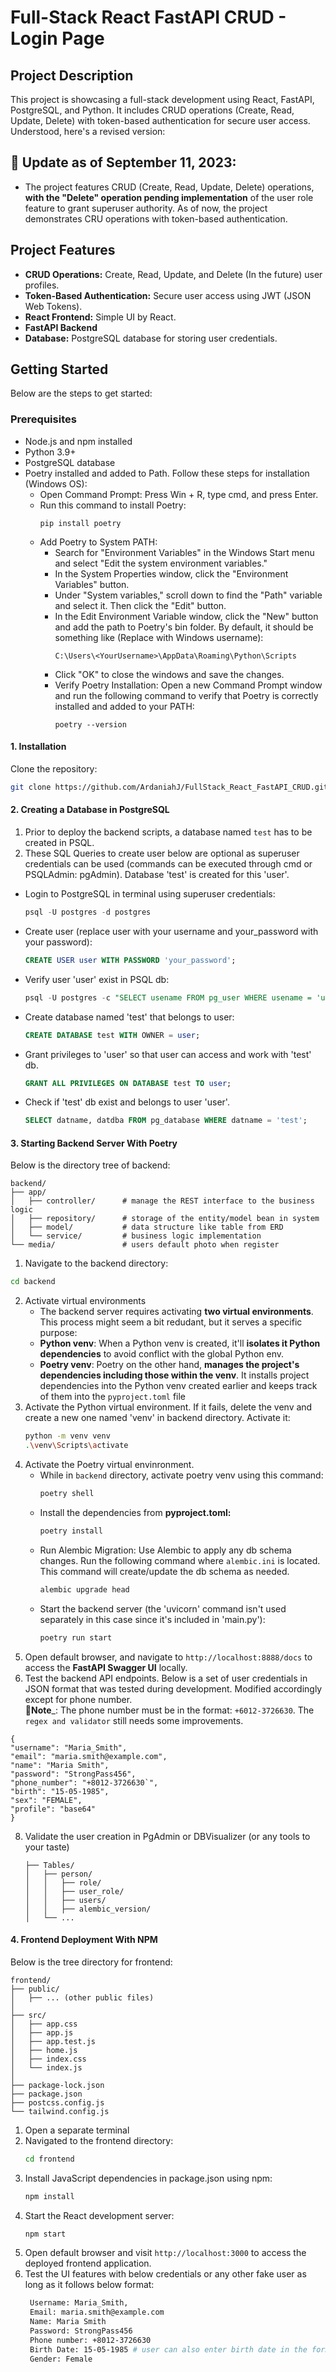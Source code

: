 # Full-Stack React FastAPI CRUD - Login Page

## Project Description

This project is showcasing a full-stack development using React, FastAPI, PostgreSQL, and Python. It includes CRUD operations (Create, Read, Update, Delete) with token-based authentication for secure user access.
Understood, here's a revised version:

## 🚀 Update as of September 11, 2023:
+ The project features CRUD (Create, Read, Update, Delete) operations, __with the "Delete" operation pending implementation__ of the user role feature to grant superuser authority. As of now, the project demonstrates CRU operations with token-based authentication.

## Project Features

- **CRUD Operations:** Create, Read, Update, and Delete (In the future) user profiles.
- **Token-Based Authentication:** Secure user access using JWT (JSON Web Tokens).
- **React Frontend:** Simple UI by React.
- **FastAPI Backend** 
- **Database:** PostgreSQL database for storing user credentials.

## Getting Started

Below are the steps to get started:

### Prerequisites

- Node.js and npm installed
- Python 3.9+
- PostgreSQL database
- Poetry installed and added to Path. Follow these steps for installation (Windows OS):
    + Open Command Prompt: Press Win + R, type cmd, and press Enter.
    + Run this command to install Poetry:
      ```
      pip install poetry
      ```
    + Add Poetry to System PATH:
        - Search for "Environment Variables" in the Windows Start menu and select "Edit the system environment variables."
        - In the System Properties window, click the "Environment Variables" button.
        - Under "System variables," scroll down to find the "Path" variable and select it. Then click the "Edit" button.
        - In the Edit Environment Variable window, click the "New" button and add the path to Poetry's bin folder. By default, it should be something like (Replace <YourUSername> with Windows username):
          ```
          C:\Users\<YourUsername>\AppData\Roaming\Python\Scripts
          ```
        - Click "OK" to close the windows and save the changes.
        - Verify Poetry Installation: Open a new Command Prompt window and run the following command to verify that Poetry is correctly installed and added to your PATH:
          ```
          poetry --version
          ```

#### 1. Installation

Clone the repository:

   ```bash
   git clone https://github.com/ArdaniahJ/FullStack_React_FastAPI_CRUD.git
   ```
#### 2. Creating a Database in PostgreSQL
1. Prior to deploy the backend scripts, a database named `test` has to be created in PSQL.
2. These SQL Queries to create user below are optional as superuser credentials can be used (commands can be executed through cmd or PSQLAdmin: pgAdmin). Database 'test' is created for this 'user'.
  - Login to PostgreSQL in terminal using superuser credentials:
    ```sql
    psql -U postgres -d postgres
    ```
  - Create user (replace user with your username and your_password with your password):
    ```sql
    CREATE USER user WITH PASSWORD 'your_password';
    ```
  - Verify user 'user' exist in PSQL db:
    ```sql
    psql -U postgres -c "SELECT usename FROM pg_user WHERE usename = 'user';"
    ```
  - Create database named 'test' that belongs to user:
    ```sql
    CREATE DATABASE test WITH OWNER = user;
    ```
  - Grant privileges to 'user' so that user can access and work with 'test' db.
    ```sql
    GRANT ALL PRIVILEGES ON DATABASE test TO user;
    ```
  - Check if 'test' db exist and belongs to user 'user'.
    ```sql
    SELECT datname, datdba FROM pg_database WHERE datname = 'test';
    ```

#### 3. Starting Backend Server With Poetry
Below is the directory tree of backend:
```
backend/
├── app/
│   ├── controller/      # manage the REST interface to the business logic
│   ├── repository/      # storage of the entity/model bean in system
│   ├── model/           # data structure like table from ERD
│   └── service/         # business logic implementation
└── media/               # users default photo when register
```

1. Navigate to the backend directory:
  ```bash
  cd backend
  ```
2. Activate virtual environments
   - The backend server requires activating __two virtual environments__. This process might seem a bit redudant, but it serves a specific purpose:
   - __Python venv__: When a Python venv is created, it'll __isolates it Python dependencies__ to avoid conflict with the global Python env.
   - __Poetry venv__: Poetry on the other hand, __manages the project's dependencies including those within the venv__. It installs project dependencies into the Python venv created earlier and keeps track of them into the `pyproject.toml` file
3. Activate the Python virtual environment. If it fails, delete the venv and create a new one named 'venv' in backend directory. Activate it:
   ```bash
   python -m venv venv
   .\venv\Scripts\activate
   ```
4. Activate the Poetry virtual envinronment.
   - While in `backend` directory, activate poetry venv using this command:
     ```bash
     poetry shell
     ```
   - Install the dependencies from __pyproject.toml:__
     ```bash
     poetry install
     ```
   - Run Alembic Migration: Use Alembic to apply any db schema changes. Run the following command where `alembic.ini` is located. This command will create/update the db schema as needed.
     ```bash
     alembic upgrade head
     ```
   - Start the backend server (the 'uvicorn' command isn't used separately in this case since it's included in 'main.py'):
     ```bash
     poetry run start
     ```
  5. Open default browser, and navigate to `http://localhost:8888/docs` to access the __FastAPI Swagger UI__ locally.
  6. Test the backend API endpoints. Below is a set of user credentials in JSON format that was tested during development. Modified accordingly except for phone number.
<br> 📝__Note___: The phone number must be in the format: `+6012-3726630`. The `regex and validator` still needs some improvements. <br>
 
  ```
  {
  "username": "Maria_Smith",
  "email": "maria.smith@example.com",
  "name": "Maria Smith",
  "password": "StrongPass456",
  "phone_number": "+8012-3726630`",
  "birth": "15-05-1985", 
  "sex": "FEMALE",
  "profile": "base64"
  }
  ```

8. Validate the user creation in PgAdmin or DBVisualizer (or any tools to your taste)
   ```
   ├── Tables/
   │   ├── person/
   │   │   ├── role/
   │   │   ├── user_role/
   │   │   ├── users/
   │   │   ├── alembic_version/ 
   │   └── ...
   ```


#### 4. Frontend Deployment With NPM
Below is the tree directory for frontend:
```
frontend/
├── public/
│   ├── ... (other public files)
│
├── src/
│   ├── app.css
│   ├── app.js
│   ├── app.test.js
│   ├── home.js
│   ├── index.css
│   └── index.js
│
├── package-lock.json
├── package.json
├── postcss.config.js
└── tailwind.config.js
```
1. Open a separate terminal
2. Navigated to the frontend directory:
   ```bash
   cd frontend
   ```
3. Install JavaScript dependencies in package.json using npm:
   ```bash
   npm install
   ```
4. Start the React development server:
   ```bash
   npm start
   ```
5. Open default browser and visit `http://localhost:3000` to access the deployed frontend application.
6. Test the UI features with below credentials or any other fake user as long as it follows below format:
   ```bash
    Username: Maria_Smith,
    Email: maria.smith@example.com
    Name: Maria Smith
    Password: StrongPass456
    Phone number: +8012-3726630
    Birth Date: 15-05-1985 # user can also enter birth date in the format "dd-mm-yyyy" in the input field.
    Gender: Female
   ```
  


   
